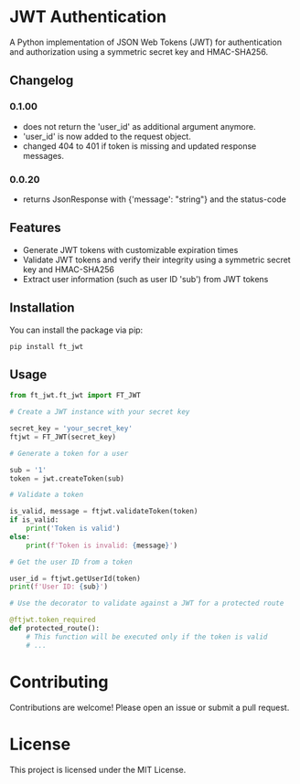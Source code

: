 # JWT Authentication

A Python implementation of JSON Web Tokens (JWT) for authentication and authorization using a symmetric secret key and HMAC-SHA256.

## Changelog

### 0.1.00
  - does not return the 'user_id' as additional argument anymore.
  - 'user_id' is now added to the request object.
  - changed 404 to 401 if token is missing and updated response messages.
### 0.0.20
  - returns JsonResponse with {'message': "string"} and the status-code

## Features

- Generate JWT tokens with customizable expiration times
- Validate JWT tokens and verify their integrity using a symmetric secret key and HMAC-SHA256
- Extract user information (such as user ID 'sub') from JWT tokens

## Installation

You can install the package via pip:

```pip install ft_jwt```

## Usage

```python
from ft_jwt.ft_jwt import FT_JWT

# Create a JWT instance with your secret key

secret_key = 'your_secret_key'
ftjwt = FT_JWT(secret_key)

# Generate a token for a user

sub = '1'
token = jwt.createToken(sub)

# Validate a token

is_valid, message = ftjwt.validateToken(token)
if is_valid:
    print('Token is valid')
else:
    print(f'Token is invalid: {message}')

# Get the user ID from a token

user_id = ftjwt.getUserId(token)
print(f'User ID: {sub}')

# Use the decorator to validate against a JWT for a protected route

@ftjwt.token_required
def protected_route():
    # This function will be executed only if the token is valid
    # ...
```

# Contributing
Contributions are welcome! Please open an issue or submit a pull request.

# License
This project is licensed under the MIT License.